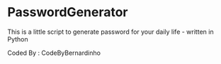 # PasswordGenerator

This is a little script to generate password for your daily life - written in Python

Coded By : CodeByBernardinho
